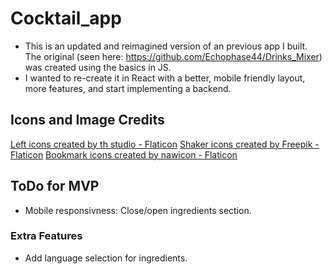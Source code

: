 # Cocktail_app

- This is an updated and reimagined version of an previous app I built. The original (seen here: https://github.com/Echophase44/Drinks_Mixer) was created using the basics in JS.
- I wanted to re-create it in React with a better, mobile friendly layout, more features, and start implementing a backend.

## Icons and Image Credits

<a href="https://www.flaticon.com/free-icons/left" title="left icons">Left icons created by th studio - Flaticon</a>
<a href="https://www.flaticon.com/free-icons/shaker" title="shaker icons">Shaker icons created by Freepik - Flaticon</a>
<a href="https://www.flaticon.com/free-icons/bookmark" title="bookmark icons">Bookmark icons created by nawicon - Flaticon</a>

## ToDo for MVP

- Mobile responsivness: Close/open ingredients section.

### Extra Features

- Add language selection for ingredients.
